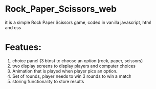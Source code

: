 # Rock_Paper_Scissors_web
it is a simple Rock Paper Scissors game, coded in vanilla javascript, html and css
# Featues:
1. choice panel (3 btns) to choose an option (rock, paper, scissors)
2. two display screens to display players and computer choices
3. Animation that is played when player pics an option.
4. Set of rounds, player needs to win 3 rounds to win a match
5. storing functionality to store results


